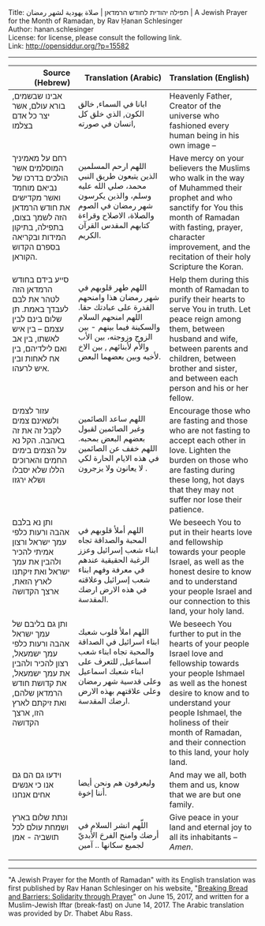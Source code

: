 <html>
<head></head>
<body>
Title: תפילה יהודית לחודש הרמדאן | صلاة يهودية لشهر رمضان | A Jewish Prayer for the Month of Ramadan, by Rav Ḥanan Schlesinger<br />
Author: hanan.schlesinger<br />
License: for license, please consult the following link.<br />
Link: <a href="http://opensiddur.org/?p=15582">http://opensiddur.org/?p=15582</a>
<p />
<hr />

<table style="margin-left: auto;margin-right: auto;" class="draggable">
<thead><tr><th id="x" style="text-align: right;">Source (Hebrew)</th><th style="text-align: right;">Translation (Arabic)</th><th style="text-align: left;">Translation (English)</th></tr></thead>
<tbody>
<tr><td style="vertical-align:top;" width="26%">
<div class="liturgy"><span lang="he">
אבינו שבשמים, בורא עולם, אשר יצר כל אדם בצלמו
</span></div></td>

<td style="vertical-align:top;" width="36%"><div class="arabic">

ابانا في السماء, خالق الكون, الذي خلق كل انسان في صورته,
</div></td>

<td style="vertical-align:top;" width="36%"><div class="english">
Heavenly Father, Creator of the universe who fashioned every human being in his own image –
</div></td>
</tr>


<tr><td style="vertical-align:top;" width="26%">
<div class="liturgy"><span lang="he">
רחם על מאמיניך המוסלמים אשר הולכים בדרכו של נביאם מוחמד ואשר מקדישים את חודש הרמדאן הזה לשמך בצום, בתפילה, בתיקון המידות ובקריאה בספרם הקדוש הקוראן.
</span></div></td>

<td style="vertical-align:top;" width="36%"><div class="arabic">

اللهم ارحم المسلمين الذين يتبعون طريق النبي محمد، صلي الله عليه وسلم، والذين يكرسون شهر رمضان في الصوم والصلاة، الاصلاح وقراءة كتابهم المقدس القرآن الكريم.
</div></td>

<td style="vertical-align:top;" width="36%"><div class="english">
Have mercy on your believers the Muslims who walk in the way of Muhammed their prophet and who sanctify for You this month of Ramadan with fasting, prayer, character improvement, and the recitation of their holy Scripture the Koran.
</div></td>
</tr>


<tr><td style="vertical-align:top;" width="26%">
<div class="liturgy"><span lang="he">
 סייע בידם בחודש הרמדאן הזה לטהר את לבם לעבדך באמת. תן שלום בינם לבין עצמם – בין איש לאשתו, בין אב ואם לילדיהם, בין אח לאחות ובין איש לרעהו.
</span></div></td>

<td style="vertical-align:top;" width="36%"><div class="arabic">

اللهم طهر قلوبهم في شهر رمضان هذا وامنحهم القدرة على عبادتك حقا. اللهم امنحهم السلام والسكينة فيما بينهم - بين الزوج وزوجته، بين الأب والأم لأبنائهم , بين الاخ لأخيه وبين بعضهما البعض. 
</div></td>

<td style="vertical-align:top;" width="36%"><div class="english">
 Help them during this month of Ramadan to purify their hearts to serve You in truth. Let peace reign among them, between husband and wife, between parents and children, between brother and sister, and between each person and his or her fellow.
</div></td>
</tr>


<tr><td style="vertical-align:top;" width="26%">
<div class="liturgy"><span lang="he">
 עזור לצמים ולשאינם צמים לקבל זה את זה באהבה. הקל נא על הצמים בימים החמים והארוכים הללו שלא יסבלו ושלא ירגזו
</span></div></td>

<td style="vertical-align:top;" width="36%"><div class="arabic">

اللهم ساعد الصائمين وغير الصائمين لقبول بعضهم البعض بمحبه. اللهم خفف عن الصائمين في هذه الايام الحارة لكي لا يعانون ولا يزجرون .
</div></td>

<td style="vertical-align:top;" width="36%"><div class="english">
 Encourage those who are fasting and those who are not fasting to accept each other in love. Lighten the burden on those who are fasting during these long, hot days that they may not suffer nor lose their patience.
</div></td>
</tr>


<tr><td style="vertical-align:top;" width="26%">
<div class="liturgy"><span lang="he">
ותן נא בלבם אהבה ורעות כלפי עמך ישראל ורצון אמיתי להכיר ולהבין את עמך ישראל ואת זיקתנו לארץ הזאת, ארצך הקדושה
</span></div></td>

<td style="vertical-align:top;" width="36%"><div class="arabic">

اللهم أملأ قلوبهم في المحبة والصداقة تجاه ابناء شعب إسرائيل وعزز الرغبة الحقيقية عندهم في معرفة وفهم ابناء شعب إسرائيل وعلاقته في هذه الارض ارضك المقدسة.
</div></td>

<td style="vertical-align:top;" width="36%"><div class="english">
We beseech You to put in their hearts love and fellowship towards your people Israel, as well as the honest desire to know and to understand your people Israel and our connection to this land, your holy land.
</div></td>
</tr>


<tr><td style="vertical-align:top;" width="26%">
<div class="liturgy"><span lang="he">
ותן גם בליבם של עמך ישראל אהבה ורעות כלפי עמך ישמעאל, רצון להכיר ולהבין את עמך ישמעאל, את קדושת חודש הרמדאן שלהם, ואת זיקתם לארץ הזו, ארצך הקדושה
</span></div></td>

<td style="vertical-align:top;" width="36%"><div class="arabic">

اللهم املأ قلوب شعبك ابناء اسرائيل في الصداقة والمحبة تجاه ابناء شعب اسماعيل, للتعرف على ابناء شعبك اسماعيل وعلى قدسية شهر رمضان وعلى علاقتهم بهذه الارض ارضك المقدسة.
</div></td>

<td style="vertical-align:top;" width="36%"><div class="english">
We beseech You further to put in the hearts of your people Israel love and fellowship towards your people Ishmael as well as the honest desire to know and to understand your people Ishmael, the holiness of their month of Ramadan, and their connection to this land, your holy land.
</div></td>
</tr>


<tr><td style="vertical-align:top;" width="26%">
<div class="liturgy"><span lang="he">
וידעו גם הם גם אנו כי אנשים אחים אנחנו
</span></div></td>

<td style="vertical-align:top;" width="36%"><div class="arabic">

وليعرفون هم ونحن أيضا أننا إخوة.
</div></td>

<td style="vertical-align:top;" width="36%"><div class="english">
And may we all, both them and us, know that we are but one family.
</div></td>
</tr>


<tr><td style="vertical-align:top;" width="26%">
<div class="liturgy"><span lang="he">
ונתת שלום בארץ ושמחת עולם לכל תושביה - אמן
</span></div></td>

<td style="vertical-align:top;" width="36%"><div class="arabic">

اللّهم انشر السلام في أرضك وامنح الفرحَ الأبديّ  لجميع سكانها ..  آمين
</div></td>

<td style="vertical-align:top;" width="36%"><div class="english">
Give peace in your land and eternal joy to all its inhabitants – <em>Amen</em>.
</div></td>
</tr>
</tbody></table>

<hr />

"A Jewish Prayer for the Month of Ramadan" with its English translation was first published by Rav Hanan Schlesinger on his website, "<a href="http://www.ravhanan.org/a-jewish-prayer-for-ramadan">Breaking Bread and Barriers: Solidarity through Prayer</a>" on June 15, 2017, and written for a Muslim-Jewish Iftar (break-fast) on June 14, 2017. The Arabic translation was provided by Dr. Thabet Abu Rass.
</body>
</html>